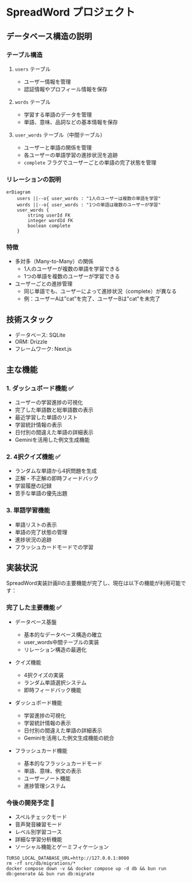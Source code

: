 # SpreadWord プロジェクト

## データベース構造の説明

### テーブル構造

1. `users` テーブル
   - ユーザー情報を管理
   - 認証情報やプロフィール情報を保存

2. `words` テーブル
   - 学習する単語のデータを管理
   - 単語、意味、品詞などの基本情報を保存

3. `user_words` テーブル（中間テーブル）
   - ユーザーと単語の関係を管理
   - 各ユーザーの単語学習の進捗状況を追跡
   - `complete` フラグでユーザーごとの単語の完了状態を管理

### リレーションの説明

```mermaid
erDiagram
    users ||--o{ user_words : "1人のユーザーは複数の単語を学習"
    words ||--o{ user_words : "1つの単語は複数のユーザーが学習"
    user_words {
        string userId FK
        integer wordId FK
        boolean complete
    }
```

### 特徴
- 多対多（Many-to-Many）の関係
  - 1人のユーザーが複数の単語を学習できる
  - 1つの単語を複数のユーザーが学習できる
- ユーザーごとの進捗管理
  - 同じ単語でも、ユーザーによって進捗状況（complete）が異なる
  - 例：ユーザーAは"cat"を完了、ユーザーBは"cat"を未完了

## 技術スタック

- データベース: SQLite
- ORM: Drizzle
- フレームワーク: Next.js

## 主な機能

### 1. ダッシュボード機能 ✅
- ユーザーの学習進捗の可視化
- 完了した単語数と総単語数の表示
- 最近学習した単語のリスト
- 学習統計情報の表示
- 日付別の間違えた単語の詳細表示
- Geminiを活用した例文生成機能

### 2. 4択クイズ機能 ✅
- ランダムな単語から4択問題を生成
- 正解・不正解の即時フィードバック
- 学習履歴の記録
- 苦手な単語の優先出題

### 3. 単語学習機能
- 単語リストの表示
- 単語の完了状態の管理
- 進捗状況の追跡
- フラッシュカードモードでの学習

## 実装状況

SpreadWord実装計画IIの主要機能が完了し、現在は以下の機能が利用可能です：

### 完了した主要機能 ✅
- データベース基盤
  - 基本的なデータベース構造の確立
  - user_words中間テーブルの実装
  - リレーション構造の最適化

- クイズ機能
  - 4択クイズの実装
  - ランダム単語選択システム
  - 即時フィードバック機能
  
- ダッシュボード機能
  - 学習進捗の可視化
  - 学習統計情報の表示
  - 日付別の間違えた単語の詳細表示
  - Geminiを活用した例文生成機能の統合
  
- フラッシュカード機能
  - 基本的なフラッシュカードモード
  - 単語、意味、例文の表示
  - ユーザーノート機能
  - 進捗管理システム

### 今後の開発予定 🚀
- スペルチェックモード
- 音声発音練習モード
- レベル別学習コース
- 詳細な学習分析機能
- ソーシャル機能とゲーミフィケーション


```env
TURSO_LOCAL_DATABASE_URL=http://127.0.0.1:8080
rm -rf src/db/migrations/*
docker compose down -v && docker compose up -d db && bun run db:generate && bun run db:migrate

```